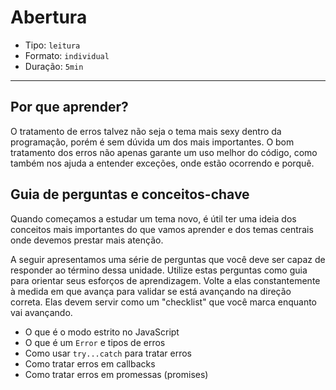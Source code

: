 # Abertura

* Tipo: `leitura`
* Formato: `individual`
* Duração: `5min`

***

## Por que aprender?

O tratamento de erros talvez não seja o tema mais sexy dentro da programação,
porém é sem dúvida um dos mais importantes. O bom tratamento dos erros não
apenas garante um uso melhor do código, como também nos ajuda a entender
exceções, onde estão ocorrendo e porquê.

## Guia de perguntas e conceitos-chave

Quando começamos a estudar um tema novo, é útil ter uma ideia dos conceitos mais
importantes do que vamos aprender e dos temas centrais onde devemos prestar mais
atenção.

A seguir apresentamos uma série de perguntas que você deve ser capaz de responder
ao término dessa unidade. Utilize estas perguntas como guia para orientar seus
esforços de aprendizagem. Volte a elas constantemente à medida em que avança para
validar se está avançando na direção correta. Elas devem servir como um
"checklist" que você marca enquanto vai avançando.

* O que é o modo estrito no JavaScript
* O que é um `Error` e tipos de erros
* Como usar `try...catch` para tratar erros
* Como tratar erros em callbacks
* Como tratar erros em promessas (promises)
